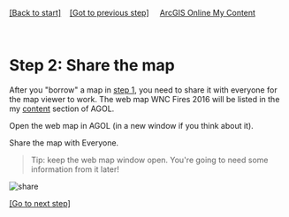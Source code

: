 [[Back to start]](github.md)&nbsp;&nbsp;&nbsp;&nbsp;[[Got to previous step]](GitHub_step1.md)
&nbsp;&nbsp;&nbsp;&nbsp;[ArcGIS Online My Content](http://www.arcgis.com/home/content.html)

&nbsp;

# Step 2: Share the map

After you "borrow" a map in [step 1](GitHub_step1.md), you need to share it with everyone for the map viewer to work. The web map WNC Fires 2016 will be listed in the my [content](http://www.arcgis.com/home/content.html) section of AGOL.

Open the web map in AGOL (in a new window if you think about it).

Share the map with Everyone.

> Tip: keep the web map window open.  You're going to need some information from it later!

![share](https://docs.google.com/uc?id=0BykF_bN9fsvITHBReHBleFI4SHc)

[[Go to next step]](GitHub_step3.md)
